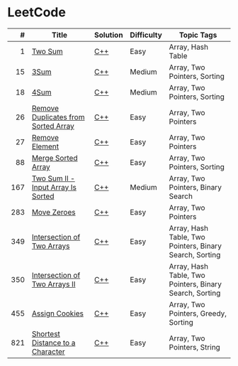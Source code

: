 # LeetCode

<!-- prettier-ignore -->
|    # | Title | Solution | Difficulty | Topic Tags |
| ---: | ----- | -------- | ---------- | ---------- |
| 1 | [Two Sum](https://leetcode.com/problems/two-sum/) | [C++](./algorithms/two-sum/two-sum.cc) | Easy | Array, Hash Table |
| 15 | [3Sum](https://leetcode.com/problems/3sum/) | [C++](./algorithms/3sum/3sum.cc) | Medium | Array, Two Pointers, Sorting |
| 18 | [4Sum](https://leetcode.com/problems/4sum/) | [C++](./algorithms/4sum/4sum.cc) | Medium | Array, Two Pointers, Sorting |
| 26 | [Remove Duplicates from Sorted Array](https://leetcode.com/problems/remove-duplicates-from-sorted-array/) | [C++](./algorithms/remove-duplicates-from-sorted-array/remove-duplicates-from-sorted-array.cc) | Easy | Array, Two Pointers |
| 27 | [Remove Element](https://leetcode.com/problems/remove-element/) | [C++](./algorithms/remove-element/remove-element.cc) | Easy | Array, Two Pointers |
| 88 | [Merge Sorted Array](https://leetcode.com/problems/merge-sorted-array/) | [C++](./algorithms/merge-sorted-array/merge-sorted-array.cc) | Easy | Array, Two Pointers, Sorting |
| 167 | [Two Sum II - Input Array Is Sorted](https://leetcode.com/problems/two-sum-ii-input-array-is-sorted/) | [C++](./algorithms/two-sum-ii-input-array-is-sorted/two-sum-ii-input-array-is-sorted.cc) | Medium | Array, Two Pointers, Binary Search |
| 283 | [Move Zeroes](https://leetcode.com/problems/move-zeroes/) | [C++](./algorithms/move-zeroes/move-zeroes.cc) | Easy | Array, Two Pointers |
| 349 | [Intersection of Two Arrays](https://leetcode.com/problems/intersection-of-two-arrays/) | [C++](./algorithms/intersection-of-two-arrays/intersection-of-two-arrays.cc) | Easy | Array, Hash Table, Two Pointers, Binary Search, Sorting |
| 350 | [Intersection of Two Arrays II](https://leetcode.com/problems/intersection-of-two-arrays-ii/) | [C++](./algorithms/intersection-of-two-arrays-ii/intersection-of-two-arrays-ii.cc) | Easy | Array, Hash Table, Two Pointers, Binary Search, Sorting |
| 455 | [Assign Cookies](https://leetcode.com/problems/assign-cookies/) | [C++](./algorithms/assign-cookies/assign-cookies.cc) | Easy | Array, Two Pointers, Greedy, Sorting |
| 821 | [Shortest Distance to a Character](https://leetcode.com/problems/shortest-distance-to-a-character/) | [C++](./algorithms/shortest-distance-to-a-character/shortest-distance-to-a-character.cc) | Easy | Array, Two Pointers, String |
